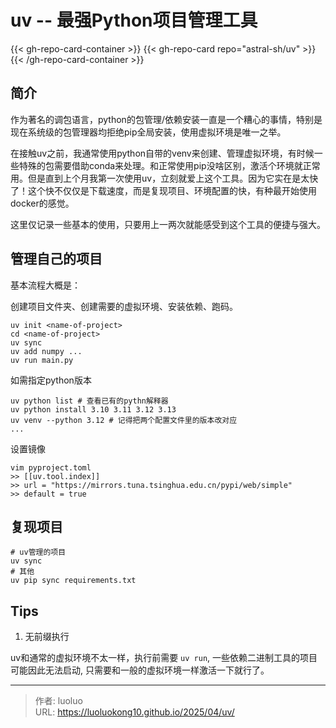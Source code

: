 # uv -- 最强Python项目管理工具

{{< gh-repo-card-container >}}
  {{< gh-repo-card repo="astral-sh/uv" >}}
{{< /gh-repo-card-container >}}
## 简介

作为著名的调包语言，python的包管理/依赖安装一直是一个糟心的事情，特别是现在系统级的包管理器均拒绝pip全局安装，使用虚拟环境是唯一之举。

在接触uv之前，我通常使用python自带的venv来创建、管理虚拟环境，有时候一些特殊的包需要借助conda来处理。和正常使用pip没啥区别，激活个环境就正常用。但是直到上个月我第一次使用uv，立刻就爱上这个工具。因为它实在是太快了！这个快不仅仅是下载速度，而是复现项目、环境配置的快，有种最开始使用docker的感觉。

这里仅记录一些基本的使用，只要用上一两次就能感受到这个工具的便捷与强大。

## 管理自己的项目

基本流程大概是：

创建项目文件夹、创建需要的虚拟环境、安装依赖、跑码。
```shell
uv init <name-of-project> 
cd <name-of-project>
uv sync
uv add numpy ...
uv run main.py
```

如需指定python版本
```shell
uv python list # 查看已有的pythn解释器
uv python install 3.10 3.11 3.12 3.13
uv venv --python 3.12 # 记得把两个配置文件里的版本改对应
...
```

设置镜像
```shell
vim pyproject.toml
>> [[uv.tool.index]]
>> url = "https://mirrors.tuna.tsinghua.edu.cn/pypi/web/simple"
>> default = true
```

## 复现项目
```shell
# uv管理的项目
uv sync
# 其他
uv pip sync requirements.txt
```

## Tips

1. 无前缀执行

uv和通常的虚拟环境不太一样，执行前需要 `uv run`, 一些依赖二进制工具的项目可能因此无法启动, 只需要和一般的虚拟环境一样激活一下就行了。

---

> 作者: luoluo  
> URL: https://luoluokong10.github.io/2025/04/uv/  

